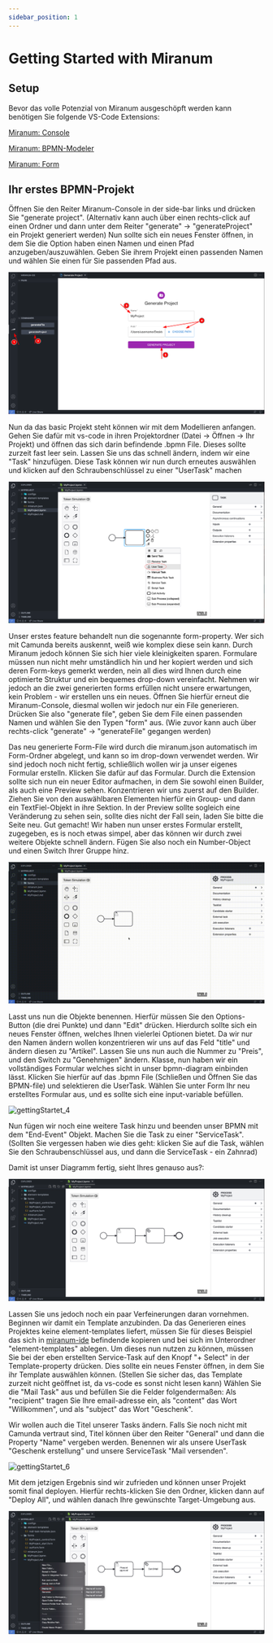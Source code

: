 ```yaml
---
sidebar_position: 1
---
```


# Getting Started with Miranum

## Setup
Bevor das volle Potenzial von Miranum ausgeschöpft werden kann benötigen Sie folgende VS-Code Extensions:

[Miranum: Console](https://marketplace.visualstudio.com/items?itemName=miragon-gmbh.miranum-console)

[Miranum: BPMN-Modeler](https://marketplace.visualstudio.com/items?itemName=miragon-gmbh.vs-code-bpmn-modeler)

[Miranum: Form](https://marketplace.visualstudio.com/items?itemName=miragon-gmbh.vs-code-vuetify-jsonschema-builder)


## Ihr erstes BPMN-Projekt
Öffnen Sie den Reiter Miranum-Console in der side-bar links und drücken Sie "generate project". 
(Alternativ kann auch über einen rechts-click auf einen Ordner und dann unter dem Reiter "generate" -> "generateProject" ein Projekt generiert werden)
Nun sollte sich ein neues Fenster öffnen, in dem Sie die Option haben einen Namen und einen Pfad anzugeben/auszuwählen.
Geben Sie ihrem Projekt einen passenden Namen und wählen Sie einen für Sie passenden Pfad aus.

![gettingStartet_1](img/gettingStartet_step1.png)

Nun da das basic Projekt steht können wir mit dem Modellieren anfangen. 
Gehen Sie dafür mit vs-code in ihren Projektordner (Datei -> Öffnen -> Ihr Projekt) und öffnen das sich darin befindende .bpmn File.
Dieses sollte zurzeit fast leer sein. Lassen Sie uns das schnell ändern, indem wir eine "Task" hinzufügen.
Diese Task können wir nun durch erneutes auswählen und klicken auf den Schraubenschlüssel zu einer "UserTask" machen

![gettingStartet_2](img/gettingStartet_step2.png)

Unser erstes feature behandelt nun die sogenannte form-property.
Wer sich mit Camunda bereits auskennt, weiß wie komplex diese sein kann.
Durch Miranum jedoch können Sie sich hier viele kleinigkeiten sparen. 
Formulare müssen nun nicht mehr umständlich hin und her kopiert werden und sich deren Form-keys gemerkt werden, 
nein all dies wird Ihnen durch eine optimierte Struktur und ein bequemes drop-down vereinfacht.
Nehmen wir jedoch an die zwei generierten forms erfüllen nicht unsere erwartungen, kein Problem - wir erstellen uns ein neues.
Öffnen Sie hierfür erneut die Miranum-Console, diesmal wollen wir jedoch nur ein File generieren. Drücken Sie also "generate file", 
geben Sie dem File einen passenden Namen und wählen Sie den Typen "form" aus. 
(Wie zuvor kann auch über rechts-click "generate" -> "generateFile" gegangen werden)

Das neu generierte Form-File wird durch die miranum.json automatisch im Form-Ordner abgelegt, und kann so im drop-down verwendet werden.
Wir sind jedoch noch nicht fertig, schließlich wollen wir ja unser eigenes Formular erstelln. Klicken Sie dafür auf das Formular.
Durch die Extension sollte sich nun ein neuer Editor aufmachen, in dem Sie sowohl einen Builder, als auch eine Preview sehen.
Konzentrieren wir uns zuerst auf den Builder. Ziehen Sie von den auswählbaren Elementen hierfür ein Group- und dann ein TextFiel-Objekt in ihre Sektion.
In der Preview sollte sogleich eine Veränderung zu sehen sein, sollte dies nicht der Fall sein, laden Sie bitte die Seite neu.
Gut gemacht! Wir haben nun unser erstes Formular erstellt, zugegeben, es is noch etwas simpel, aber das können wir durch zwei weitere Objekte schnell ändern.
Fügen Sie also noch ein Number-Object und einen Switch Ihrer Gruppe hinz.

![gettingStartet_3](img/gettingStartet_step3.gif)

Lasst uns nun die Objekte benennen. Hierfür müssen Sie den Options-Button (die drei Punkte) und dann "Edit" drücken.
Hierdurch sollte sich ein neues Fenster öffnen, welches Ihnen vielerlei Optionen bietet.
Da wir nur den Namen ändern wollen konzentrieren wir uns auf das Feld "title" und ändern diesen zu "Artikel".
Lassen Sie uns nun auch die Nummer zu "Preis", und den Switch zu "Genehmigen" ändern.
Klasse, nun haben wir ein vollständiges Formular welches sicht in unser bpmn-diagram einbinden lässt.
Klicken Sie hierfür auf das .bpmn File (Schließen und Öffnen Sie das BPMN-file) und selektieren die UserTask.
Wählen Sie unter Form Ihr neu erstelltes Formular aus, und es sollte sich eine input-variable befüllen.

![gettingStartet_4](img/gettingStartet_step4.gif)

Nun fügen wir noch eine weitere Task hinzu und beenden unser BPMN mit dem "End-Event" Objekt.
Machen Sie die Task zu einer "ServiceTask". (Sollten Sie vergessen haben wie dies geht: 
klicken Sie auf die Task, wählen Sie den Schraubenschlüssel aus, und dann die ServiceTask - ein Zahnrad)

Damit ist unser Diagramm fertig, sieht Ihres genauso aus?:

![gettingStartet_5](img/gettingStartet_step5.png)

Lassen Sie uns jedoch noch ein paar Verfeinerungen daran vornehmen. 
Beginnen wir damit ein Template anzubinden. Da das Generieren eines Projektes keine element-templates liefert, müssen Sie für dieses Beispiel das sich in [miranum-ide](https://github.com/FlowSquad/miranum-ide/blob/main/resources/templates/basicTemplates/mail-task-template.json)
befindende kopieren und bei sich im Unterordner "element-templates" ablegen.
Um dieses nun nutzen zu können, müssen Sie bei der eben erstellten Service-Task auf den Knopf "+ Select" in der Template-property drücken.
Dies sollte ein neues Fenster öffnen, in dem Sie ihr Template auswählen können. (Stellen Sie sicher das, das Template zurzeit nicht geöffnet ist, da vs-code es sonst nicht lesen kann) 
Wählen Sie die "Mail Task" aus und befüllen Sie die Felder folgendermaßen:
Als "recipient" tragen Sie Ihre email-adresse ein, als "content" das Wort "Willkommen", und als "subject" das Wort "Geschenk".

Wir wollen auch die Titel unserer Tasks ändern. 
Falls Sie noch nicht mit Camunda vertraut sind, Titel können über den Reiter "General" und dann die Property "Name" vergeben werden.
Benennen wir als unsere UserTask "Geschenk erstellung" und unsere ServiceTask "Mail versenden".

![gettingStartet_6](img/gettingStartet_step6.gif)

Mit dem jetzigen Ergebnis sind wir zufrieden und können unser Projekt somit final deployen.
Hierfür rechts-klicken Sie den Ordner, klicken dann auf "Deploy All", und wählen danach Ihre gewünschte Target-Umgebung aus.

![gettingStartet_7](img/gettingStartet_step7.png)

